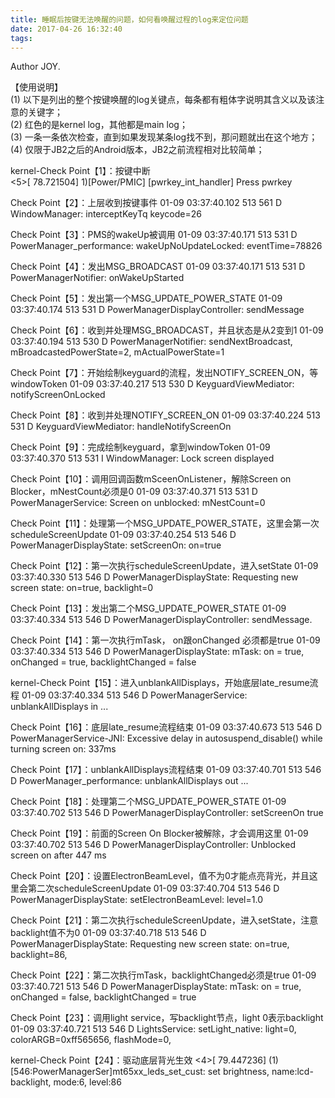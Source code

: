 ```yaml
---
title: 睡眠后按键无法唤醒的问题，如何看唤醒过程的log来定位问题
date: 2017-04-26 16:32:40
tags:
---
```


Author JOY.
<!-- excerpt -->

【使用说明】    
(1)  以下是列出的整个按键唤醒的log关键点，每条都有粗体字说明其含义以及该注意的关键字；    
(2)  红色的是kernel log，其他都是main log；    
(3)  一条一条依次检查，直到如果发现某条log找不到，那问题就出在这个地方；    
(4)  仅限于JB2之后的Android版本，JB2之前流程相对比较简单；    

kernel-Check Point【1】：按键中断   
 <5>[   78.721504] 1)[Power/PMIC] [pwrkey_int_handler] Press pwrkey

Check Point【2】：上层收到按键事件
01-09 03:37:40.102   513   561 D WindowManager: interceptKeyTq keycode=26

Check Point【3】：PMS的wakeUp被调用
01-09 03:37:40.171   513   531 D PowerManager_performance: wakeUpNoUpdateLocked: eventTime=78826

Check Point【4】：发出MSG_BROADCAST
01-09 03:37:40.171   513   531 D PowerManagerNotifier: onWakeUpStarted

Check Point【5】：发出第一个MSG_UPDATE_POWER_STATE
01-09 03:37:40.174   513   531 D PowerManagerDisplayController: sendMessage

Check Point【6】：收到并处理MSG_BROADCAST，并且状态是从2变到1
01-09 03:37:40.194   513   530 D PowerManagerNotifier: sendNextBroadcast, mBroadcastedPowerState=2, mActualPowerState=1  

Check Point【7】：开始绘制keyguard的流程，发出NOTIFY_SCREEN_ON，等windowToken
01-09 03:37:40.217   513   530 D KeyguardViewMediator: notifyScreenOnLocked

Check Point【8】：收到并处理NOTIFY_SCREEN_ON
01-09 03:37:40.224   513   531 D KeyguardViewMediator: handleNotifyScreenOn

Check Point【9】：完成绘制keyguard，拿到windowToken
01-09 03:37:40.370   513   531 I WindowManager: Lock screen displayed

Check Point【10】：调用回调函数mSceenOnListener，解除Screen on Blocker，mNestCount必须是0
01-09 03:37:40.371   513   531 D PowerManagerService: Screen on unblocked: mNestCount=0  

Check Point【11】：处理第一个MSG_UPDATE_POWER_STATE，这里会第一次scheduleScreenUpdate
01-09 03:37:40.254   513   546 D PowerManagerDisplayState: setScreenOn: on=true

Check Point【12】：第一次执行scheduleScreenUpdate，进入setState
01-09 03:37:40.330   513   546 D PowerManagerDisplayState: Requesting new screen state: on=true, backlight=0

Check Point【13】：发出第二个MSG_UPDATE_POWER_STATE
01-09 03:37:40.334   513   546 D PowerManagerDisplayController: sendMessage.  

Check Point【14】：第一次执行mTask， on跟onChanged 必须都是true
01-09 03:37:40.334   513   546 D PowerManagerDisplayState: mTask: on = true, onChanged = true, backlightChanged = false

kernel-Check Point【15】：进入unblankAllDisplays，开始底层late_resume流程
01-09 03:37:40.334   513   546 D PowerManagerService: unblankAllDisplays in ...

Check Point【16】：底层late_resume流程结束
01-09 03:37:40.673   513   546 D PowerManagerService-JNI: Excessive delay in autosuspend_disable() while turning screen on: 337ms  

Check Point【17】：unblankAllDisplays流程结束
01-09 03:37:40.701   513   546 D PowerManager_performance: unblankAllDisplays out ...  

Check Point【18】：处理第二个MSG_UPDATE_POWER_STATE
01-09 03:37:40.702   513   546 D PowerManagerDisplayController: setScreenOn true  

Check Point【19】：前面的Screen On Blocker被解除，才会调用这里
01-09 03:37:40.702   513   546 D PowerManagerDisplayController: Unblocked screen on after 447 ms  

Check Point【20】：设置ElectronBeamLevel，值不为0才能点亮背光，并且这里会第二次scheduleScreenUpdate
01-09 03:37:40.704   513   546 D PowerManagerDisplayState: setElectronBeamLevel: level=1.0  

Check Point【21】：第二次执行scheduleScreenUpdate，进入setState，注意backlight值不为0
01-09 03:37:40.718   513   546 D PowerManagerDisplayState: Requesting new screen state: on=true, backlight=86,  

Check Point【22】：第二次执行mTask，backlightChanged必须是true
01-09 03:37:40.721   513   546 D PowerManagerDisplayState: mTask: on = true, onChanged = false, backlightChanged = true

Check Point【23】：调用light service，写backlight节点，light 0表示backlight
01-09 03:37:40.721   513   546 D LightsService: setLight_native: light=0, colorARGB=0xff565656, flashMode=0,

kernel-Check Point【24】：驱动底层背光生效
<4>[   79.447236] (1)[546:PowerManagerSer]mt65xx_leds_set_cust: set brightness, name:lcd-backlight, mode:6, level:86
